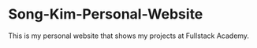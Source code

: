 # Song-Kim-Personal-Website
This is my personal website that shows my projects at Fullstack Academy.
